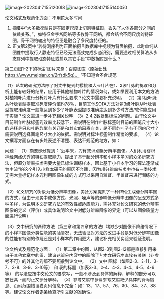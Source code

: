 

![image-20230417155120018](D:\MarkDown\picture\image-20230417155128939.png)
![image-20230417155140050](D:\MarkDown\picture\image-20230417155140050.png)

论文格式及规范化方面：不用花太多时间



1. 摘要中“大多数模型只是在固定尺度上切割特征图，丢失了人体各部分之间的依赖关系。”，如特征金字塔网络等多数骨干网络，都会结合不同尺度的特征图，骨干网络输出的特征图是融合了多尺度特征的。
2. 正文第2页中“若待测序列为正面拍摄且数据库中视频为背面拍摄，此时单纯从图像中提取行人静态特征已经无法高效完成步态识别，需要通过相关算法从步态序列中提取动态特征或辅以其它手段”中数据库是什么？





第二页图1-2下的标注“图片来源：百度图库（原始出处 https://www.meipian.cn/2rfzdk5q）。 ”不知道合不合规范



（1）论文的研究方法除了对文中提到的樱桃和大豆叶片在1、2级叶脉的提取和分析上能有较好的结果，应用于其他植物叶片的情况如何，或如果要利用本文的方法对植物叶片进行分析对叶片有什么要求？论文中需要补充说明。
（2）第3级叶脉从叶脉表型提取准确度评价值约78%，目前其他SOTA方法对第3级叶脉从叶脉表型提取准确度一般能达到多少？叶脉表型提取准确度达到多少时方法/软件能应用于实际？论文需进一步补充相关说明
（3）2.4.2数据集标注的问题。由于论文中目前制作叶脉标签的效率比较低下，需说明在制作叶脉标签时目前的画笔尺寸大小的选择是只和叶脉的型有关还是和其它的因素有关，是不同的叶子有不同的尺寸？需要说明选择画笔尺寸大小的依据。需说明对标注标签制作精度的要求。
（4）论文撰写方面存在有多处表述不清楚、表达不规范的地方，如：

问题：
（1）摘要部分提到：“近年来，为有效识别低分辨率图像，人们利用卷积神经网络优秀的特征提取能力，提出了基于超分辨率和小样本学习的众多研究方法，但超分辨率技术需要大量已标注训练样本，因此基于小样本学习的算法逐渐成为主流”的这个引入小样本研究的原因不合适，因为超分辨率技术中也有一类技术无需大量标记样本的利用图像生成的方式可以采用自监督、半监督来进行训练的方式。

（2）论文研究的对象为低分辨率图像，实验方案提供了一种降维生成低分辨率图的方式，但由于现实中成像方式、光照、噪声等的影响低分辨率图像的呈现方式多种多样，为说明本文研究方法的有效性或适应能力，需补充对论文研究的低分辨率图像的定义（评价）或具体说明论文中对低分辨率图像的界定（可以从图像质量方面进行说明）

（3）文中研究的两种方法（第三章和第四章的方法）均缺少对图像不降维情况下的小样本图像分类性能的实验情况，无法验证对方法的改进手段是对低分辨率图像的性能有特别的作用还是对小样本的作用更大，建议补充相关实验来验证说明。


论文格式及规范化方面：
（1）第二章中的图，从图2-3到图2-12都是直接引用来自于其他文章中的图，建议这部分内容中的图除了与本文研究中直接有关联（非参考不可）的外其他的都不要照搬到论文中。
（2）文中 图标（如图2-3、2-11，3-7、3-8、3-9、3-10等） 和 表的标题（如表3-3、3-4、4-3、4-4、4-5、4-6等） 的写法应按中文论文的要求写，一般不涉及到具体的解释，解释的部分可以放在其下面的正文部分解释。
（3）参考文献中多篇参考文献缺少具体的页码信息、页码范围错误或页码信息不完全：如：13、17、57、76、80、84、87、88等。建议论文作者逐条检查所引文献的准确性。







